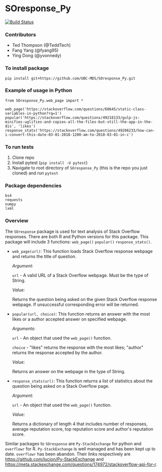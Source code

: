 # SOresponse_Py    
     
[![Build Status](https://travis-ci.org/UBC-MDS/SOresponse_Py.svg?branch=master)](https://travis-ci.org/UBC-MDS/SOresponse_Py)       

### Contributors

* Ted Thompson (@TeddTech)
* Fang Yang (@fyang95)
* Ying Dong (@yvonnedy)      
     
### To install package
```
pip install git+https://github.com/UBC-MDS/SOresponse_Py.git
```

### Example of usage in Python
```
from SOresponse_Py.web_page import *

web_page('https://stackoverflow.com/questions/68645/static-class-variables-in-python?rq=1')
popular('https://stackoverflow.com/questions/49218133/gulp-js-minifies-uglifies-and-copies-all-the-files-but-still-the-app-in-the-dis', 'likes')
response_stats('https://stackoverflow.com/questions/49206233/how-can-i-convert-this-date-03-01-2018-1200-am-to-2018-03-01-in-c')
```

### To run tests   

1. Clone repo
2. Install pytest (`pip install -U pytest`)
3. Navigate to root directory of `SOresponse_Py` (this is the repo you just cloned) and run `pytest`     
     
### Package dependencies     
`bs4`     
`requests`    
`numpy`    
`lxml`

### Overview

The `SOresponse` package is used for text analysis of Stack Overflow responses. There are both R and Python versions for this package. This package will include 3 functions: `web_page()` `popular()` `response_stats()`.

* `web_page(url)`: This function loads Stack Overflow response webpage and returns the title of question.

	*Argument:*

  `url` - A valid URL of a Stack Overflow webpage. Must be the type of String.

	*Value:*

  Returns the question being asked on the given Stack Overflow response webpage. If unsuccessful corresponding error will be returned.     
  
* `popular(url, choice)`: This function returns an answer with the most likes or a author accepted answer on specified webpage.

  *Arguments:*

    `url` - An object that used the `web_page()` function.

    `choice` - "likes" returns the response with the most likes; "author" returns the response accepted by the author.

  *Value:*

    Returns an answer on the webpage in the type of String.

* `response_stats(url)`: This function returns a list of statistics about the question being asked on a Stack Overflow page.

  *Argument:*

    `url` - An object that used the `web_page()` function.

  *Value:*

    Returns a dictionary of length 4 that includes number of responses, average reputation score, top reputation score and author's reputation score.

Similar packages to `SOresponse` are `Py-StackExchange` for python and `overflowr` for R. `Py-StackExchange` is well managed and has been kept up to date. `overflowr` has been abandon. Their links respectively are https://github.com/lucjon/Py-StackExchange and https://meta.stackexchange.com/questions/174972/stackoverflow-api-for-r.
